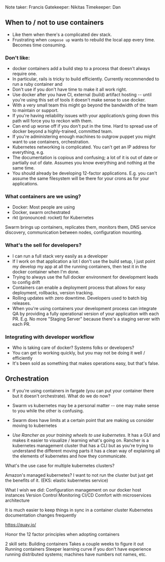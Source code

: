 Note taker: Francis
Gatekeeper: Nikitas
Timekeeper: Dan

## When to / not to use containers
* Like them when there's a complicated dev stack.
* Frustrating when `compose up` wants to rebuild the local app every time. Becomes time consuming.

### Don't like:

* docker containers add a build step to a process that doesn't always require one.
* In particular, rails is tricky to build efficiently. Currently recommended to run a ruby container and
* Don't use if you don't have time to make it all work right.
* Use docker after you have CI, external (build) artifact hosting -- until you're using this set of tools it doesn't make sense to use docker.
* With a very small team this might go beyond the bandwidth of the team to maintain or support.
* If you're having reliability issues with your application/s going down this path will force you to reckon with them.
* Can end up worse off if you don't put in the time. Hard to spread use of docker beyond a highly-trained, committed team.
* If you're administering enough machines to outgrow puppet you might want to use containers, orchestration.
* Kubernetes networking is complicated. You can't get an IP address for everything, e.g.
* The documentation is copious and confusing; a lot of it is out of date or partially out of date. Assumes you know everything and nothing at the same time.
* You should already be developing 12-factor applications. E.g. you can't assume the same filesystem will be there for your crons as for your applications.

### What containers are we using?

* Docker: Most people are using
* Docker, swarm orchestrated
* rkt (pronounced: rocket) for Kubernetes

Swarm brings up containers, replicates them, monitors them, DNS service discovery, communication between nodes, configuration mounting.

### What's the sell for developers?

* I can run a full stack very easily as a developer
* If I work on that application a lot I don't use the build setup, I just point my develop my app at all the running containers, then test it in the docker container when I'm done.
* Trying to always use the full docker environment for development leads to config drift
* Containers can enable a deployment process that allows for easy deployment, rollbacks, version tracking.
* Rolling updates with zero downtime. Developers used to batch big releases.
* When you're using containers your development process can integrate QA by providing a fully operational version of your application with each PR. E.g. No more "Staging Server" because there's a staging server with each PR.

### Integrating with developer workflow

* Who is taking care of docker? Systems folks or developers?
* You can get to working quickly, but you may not be doing it well / efficiently
* It's been sold as something that makes operations easy, but that's false.

## Orchestration

* If you're using containers in fargate (you can put your container there but it doesn't orchestrate). What do we do now?

* Swarm vs kubernetes may be a personal matter -- one may make sense to you while the other is confusing.
* Swarm does have limits at a certain point that are making us consider moving to kubernetes

* *Use Rancher as your training wheels to use kubernetes.* It has a GUI and makes it easier to visualize / learning what's going on.
Rancher is a kubernetes management cluster that has a CLI but as you're trying to understand the different moving parts it has a clean way of explaining all the elements of kubernetes and how they communicate.

What's the use case for multiple kubernetes clusters?

Amazon's managed kubernetes?
I want to not run the cluster but just get the benefits of it. (EKS: elastic kubernetes service)

What I wish we did:
Configuration management on our docker host instances
Version Control
Monitoring
CI/CD
Comfort with microservices architecture

It is much easier to keep things in sync in a container cluster
Kubernetes documentation changes frequently

https://quay.io/

Honor the 12 factor principles when adopting containers

2 skill sets:
Building containers
Takes a couple weeks to figure it out
Running containers
Steeper learning curve if you don't have experience running distributed systems; machines have numbers not names, etc.
